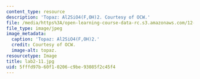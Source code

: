 ```yaml
---
content_type: resource
description: 'Topaz: Al2SiO4(F,OH)2. Courtesy of OCW.'
file: /media/https%3A/open-learning-course-data-rc.s3.amazonaws.com/12-108-structure-of-earth-materials-fall-2004/5fffd97b60f10206c9be93085f2c45f4_lab2-11.jpg
file_type: image/jpeg
image_metadata:
  caption: 'Topaz: Al2SiO4(F,OH)2.'
  credit: Courtesy of OCW.
  image-alt: topaz.
resourcetype: Image
title: lab2-11.jpg
uid: 5fffd97b-60f1-0206-c9be-93085f2c45f4
---
```


